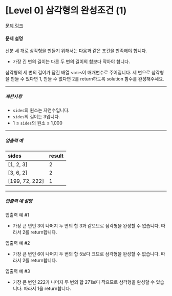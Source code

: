 # [Level 0] 삼각형의 완성조건 (1)

[문제 링크](https://school.programmers.co.kr/learn/courses/30/lessons/120889)

#### 문제 설명

선분 세 개로 삼각형을 만들기 위해서는 다음과 같은 조건을 만족해야 합니다.

- 가장 긴 변의 길이는 다른 두 변의 길이의 합보다 작아야 합니다.

삼각형의 세 변의 길이가 담긴 배열 ```sides```이 매개변수로 주어집니다. 세 변으로 삼각형을 만들 수 있다면 1, 만들 수 없다면 2를 return하도록 solution 함수를 완성해주세요.

---

##### 제한사항

- ```sides```의 원소는 자연수입니다.
- ```sides```의 길이는 3입니다.
- 1 ≤ ```sides```의 원소 ≤ 1,000

---

##### 입출력 예

|sides|result|
|:---|:---|
|[1, 2, 3]|2|
|[3, 6, 2]|2|
|[199, 72, 222]|1|

---

##### 입출력 예 설명

입출력 예 #1

- 가장 큰 변인 3이 나머지 두 변의 합 3과 같으므로 삼각형을 완성할 수 없습니다. 따라서 2를 return합니다.

입출력 예 #2

- 가장 큰 변인 6이 나머지 두 변의 합 5보다 크므로 삼각형을 완성할 수 없습니다. 따라서 2를 return합니다.

입출력 예 #3

- 가장 큰 변인 222가 나머지 두 변의 합 271보다 작으므로 삼각형을 완성할 수 있습니다. 따라서 1을 return합니다.
